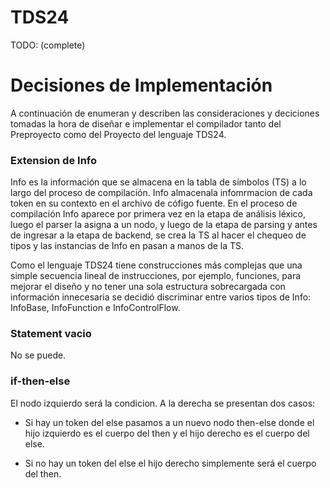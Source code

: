 # TDS24
TODO: (complete)

# Decisiones de Implementación
A continuación de enumeran y describen las consideraciones y deciciones tomadas
la hora de diseñar e implementar el compilador tanto del Preproyecto como del
Proyecto del lenguaje TDS24.

### Extension de Info
Info es la información que se almacena en la tabla de símbolos (TS) a lo largo del proceso de compilación.
Info almacenala infomrmacion de cada token en su contexto en el archivo de cófigo fuente.
En el proceso de compilación Info aparece por primera vez en la etapa de
análisis léxico, luego el parser la asigna a un nodo, y luego de la etapa de
parsing y antes de ingresar a la etapa de backend, se crea la TS al hacer el chequeo de tipos y las instancias de Info en pasan a manos de la TS.

Como el lenguaje TDS24 tiene construcciones más complejas que una simple
secuencia lineal de instrucciones, por ejemplo, funciones, para mejorar el
diseño y no tener una sola estructura sobrecargada con información innecesaria
se decidió discriminar entre varios tipos de Info: InfoBase, InfoFunction e
InfoControlFlow.

### Statement vacio

No se puede.

### if-then-else

El nodo izquierdo será la condicion. A la derecha se presentan dos casos:

- Si hay un token del else pasamos a un nuevo nodo then-else donde el hijo izquierdo es el cuerpo del then y el hijo derecho es el cuerpo del else.

- Si no hay un token del else el hijo derecho simplemente será el cuerpo del then.